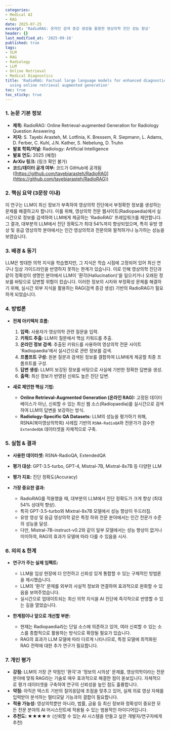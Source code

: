 ```yaml
---
categories:
- Medical AI
- RAG
date: 2025-07-25
excerpt: 'RadioRAG: 온라인 검색 증강 생성을 활용한 영상의학 진단 성능 향상'
header: {}
last_modified_at: '2025-09-16'
published: true
tags:
- VLM
- RAG
- Radiology
- LLM
- Online Retrieval
- Medical Diagnostics
title: 'RadioRAG: Factual large language models for enhanced diagnostics in radiology
  using online retrieval augmented generation'
toc: true
toc_sticky: true
---
```


### 1. 논문 기본 정보

-   **제목:** RadioRAG: Online Retrieval-augmented Generation for Radiology Question Answering
-   **저자:** S. Tayebi Arasteh, M. Lotfinia, K. Bressem, R. Siepmann, L. Adams, D. Ferber, C. Kuhl, J.N. Kather, S. Nebelung, D. Truhn
-   **발표 학회/저널:** Radiology: Artificial Intelligence
-   **발표 연도:** 2025 (예정)
-   **ArXiv 링크:** (링크 확인 불가)
-   **코드/데이터 공개 여부:** 코드가 GitHub에 공개됨 ([https://github.com/tayebiarasteh/RadioRAG](https://github.com/tayebiarasteh/RadioRAG))

### 2. 핵심 요약 (3문장 이내)

이 연구는 LLM이 최신 정보가 부족하여 영상의학 진단에서 부정확한 정보를 생성하는 문제를 해결하고자 합니다. 이를 위해, 영상의학 전문 웹사이트(Radiopaedia)에서 실시간으로 정보를 검색하여 LLM에게 제공하는 'RadioRAG' 프레임워크를 제안합니다. 그 결과, 대부분의 LLM에서 진단 정확도가 최대 54%까지 향상되었으며, 특히 유방 영상 및 응급 영상의학 분야에서는 인간 영상의학과 전문의와 필적하거나 능가하는 성능을 보였습니다.

### 3. 배경 & 동기

LLM은 방대한 의학 지식을 학습했지만, 그 지식은 학습 시점에 고정되어 있어 최신 연구나 임상 가이드라인을 반영하지 못하는 한계가 있습니다. 이로 인해 영상의학 진단과 같이 정확성이 생명인 분야에서 LLM이 '환각(Hallucination)'을 일으키거나 오래된 정보를 바탕으로 답변할 위험이 컸습니다. 이러한 정보의 시차와 부정확성 문제를 해결하기 위해, 실시간 외부 지식을 활용하는 RAG(검색 증강 생성) 기반의 RadioRAG가 필요하게 되었습니다.

### 4. 방법론

-   **전체 아키텍처 흐름:**
    1.  **입력:** 사용자가 영상의학 관련 질문을 입력.
    2.  **키워드 추출:** LLM이 질문에서 핵심 키워드를 추출.
    3.  **온라인 정보 검색:** 추출된 키워드를 사용하여 영상의학 전문 사이트 'Radiopaedia'에서 실시간으로 관련 정보를 검색.
    4.  **프롬프트 구성:** 원본 질문과 검색된 정보를 결합하여 LLM에게 제공할 최종 프롬프트를 구성.
    5.  **답변 생성:** LLM이 보강된 정보를 바탕으로 사실에 기반한 정확한 답변을 생성.
    6.  **출력:** 최신 정보가 반영된 신뢰도 높은 진단 답변.

-   **새로 제안한 핵심 기법:**
    *   **Online Retrieval-Augmented Generation (온라인 RAG):** 고정된 데이터베이스가 아닌, 신뢰할 수 있는 최신 웹 소스(Radiopaedia)를 실시간으로 검색하여 LLM의 답변을 보강하는 방식.
    *   **Radiology-Specific QA Datasets:** LLM의 성능을 평가하기 위해, RSNA(북미영상의학회) 사례집 기반의 `RSNA-RadioQA`와 전문가가 검수한 `ExtendedQA` 데이터셋을 자체적으로 구축.

### 5. 실험 & 결과

-   **사용한 데이터셋:** RSNA-RadioQA, ExtendedQA
-   **평가 대상:** GPT-3.5-turbo, GPT-4, Mistral-7B, Mixtral-8x7B 등 다양한 LLM
-   **평가 지표:** 진단 정확도(Accuracy)

-   **가장 중요한 결과:**
    *   RadioRAG를 적용했을 때, 대부분의 LLM에서 진단 정확도가 크게 향상 (최대 54% 상대적 향상).
    *   특히 GPT-3.5-turbo와 Mixtral-8x7B 모델에서 성능 향상이 두드러짐.
    *   유방 영상 및 응급 영상의학 같은 특정 하위 전문 분야에서는 인간 전문가 수준의 성능을 달성.
    *   다만, Mistral-7B-instruct-v0.2와 같이 일부 모델에서는 성능 향상이 없거나 미미하여, RAG의 효과가 모델에 따라 다를 수 있음을 시사.

### 6. 의의 & 한계

-   **연구가 주는 실제 임팩트:**
    *   LLM을 임상 현장에 더 안전하고 신뢰성 있게 통합할 수 있는 구체적인 방법론을 제시했습니다.
    *   LLM의 '환각' 문제를 외부의 사실적 정보와 연결하여 효과적으로 완화할 수 있음을 보여주었습니다.
    *   실시간으로 업데이트되는 최신 의학 지식을 AI 진단에 즉각적으로 반영할 수 있는 길을 열었습니다.

-   **한계점이나 앞으로 개선할 부분:**
    *   현재는 Radiopaedia라는 단일 소스에 의존하고 있어, 여러 신뢰할 수 있는 소스를 종합적으로 활용하는 방식으로 확장될 필요가 있습니다.
    *   RAG의 효과가 LLM 모델에 따라 다르게 나타나므로, 특정 모델에 최적화된 RAG 전략에 대한 추가 연구가 필요합니다.

### 7. 개인 평가

-   **강점:** LLM의 가장 큰 약점인 '환각'과 '정보의 시의성' 문제를, 영상의학이라는 전문 분야에 맞춰 RAG라는 기술로 매우 효과적으로 해결한 점이 돋보입니다. 자체적으로 평가 데이터셋을 구축하여 연구의 신뢰성을 높인 점도 훌륭합니다.
-   **약점:** 아직은 텍스트 기반의 질의응답에 초점을 맞추고 있어, 실제 의료 영상 자체를 입력받아 분석하는 멀티모달 기능과의 결합이 필요합니다.
-   **적용 가능성:** 영상의학뿐만 아니라, 법률, 금융 등 최신 정보와 정확성이 중요한 모든 전문 분야의 AI 어시스턴트에 적용될 수 있는 범용적인 아이디어입니다.
-   **추천도:** ★★★★☆ (신뢰할 수 있는 AI 시스템을 만들고 싶은 개발자/연구자에게 추천)